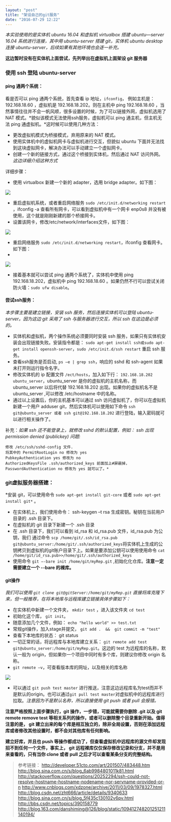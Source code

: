 ```yaml
---
layout: "post"
title: "架设自己的git服务"
date: "2016-07-29 12:22"
---
```



*本实验使用的是实体机 ubuntu 16.04 和虚拟机 virtualbox 搭建 ubuntu—server 16.04 系统进行连接，其中用 ubuntu-server 搭建 git，实体机 ubuntu desktop 连接 ubuntu-server，后续如果有其他环境也会逐一补充。*

**这边暂时没有在实体机上面尝试，先列举出在虚拟机上面架设 git 服务器**

### 使用 ssh 登陆 ubuntu-server

#### ping 通两个系统：

看是否可以 ping 通两个系统，首先查看 ip 地址，`ifconfig`， 例如主机是： 192.168.18.60 ，虚拟机是 192.168.18.202。则在主机中 ping 192.168.18.60 ，当然事情往往并不会一帆风顺，很多设置的时候，为了可以链接外网，虚拟机选用了 NAT 模式。*貌似该模式无法使用ssh服务，虚拟机可以 ping 通主机，但主机无法 ping 通虚拟机。*这时候可以使用几种方法：

- 更改虚拟机模式为桥接模式，弃用原来的 NAT 模式。
- 使用实体机中的虚拟机网卡与虚拟机进行交互，但貌似 ubuntu 下面并无法找到这块虚拟网卡，解决办法可以手动建立一个虚拟网卡。
- 创建一个新的链接方式，通过这个桥接到实体机，然后通过 NAT 访问外网。*这边详细介绍这种方式*

详细步骤：

- 使用 virtualbox 新建一个新的 adapter，选用 bridge adapter。如下图：

![](https://github.com/noparkinghere/noparkinghere.github.io/raw/master/_pic/2016-07-29-git%E6%9C%8D%E5%8A%A1%E5%99%A8%E6%90%AD%E5%BB%BA/DeepinScrot-2011.png)

- 重启虚拟机系统，或者重启网络服务 `sudo /etc/init.d/networking restart` ，ifconfig -a 查看所有网卡，可以看到虚拟机中有一个网卡 enp0s8 并没有被使用，这个就是刚刚新建的那个桥接网卡。
- 设置该网卡，修改/etc/network/interfaces文件，如下图：

![](https://github.com/noparkinghere/noparkinghere.github.io/raw/master/_pic/2016-07-29-git%E6%9C%8D%E5%8A%A1%E5%99%A8%E6%90%AD%E5%BB%BA/DeepinScrot-4326.png)

- 重启网络服务 `sudo /etc/init.d/networking restart`，ifconfig 查看网卡。如下图：
-
![](https://github.com/noparkinghere/noparkinghere.github.io/raw/master/_pic/2016-07-29-git%E6%9C%8D%E5%8A%A1%E5%99%A8%E6%90%AD%E5%BB%BA/DeepinScrot-4534.png)

- 接着基本就可以尝试 ping 通两个系统了，实体机中使用 ping 192.168.18.202，虚拟机中 ping 192.168.18.60 。如果仍然不行可以尝试关闭防火墙：`sudo ufw disable`。


<!-- more -->


#### 尝试ssh服务：

*本步骤主要是建立链接，安装 ssh 服务，然后连接实体机可以登陆 ubuntu-server。因为这边 git 采用了 ssh 与服务器进行交互，所以 ssh 在这边是必须的。*

- 实体机和虚拟机，两个操作系统必须要同时安装 ssh 服务，如果只有实体机安装会出现链接失败。安装指令都是： `sudo apt-get install ssh或sudo apt-get install openssh-server`，`sudo /etc/init.d/ssh restart` 重启 ssh 服务。
- 查看ssh服务是否启动, `ps –e | grep ssh`，响应的 sshd 和 ssh-agent 如果未打开则运行指令名字。
- 修改实体机的 ip 配置文件 `/ect/hosts`，加入如下行： `192.168.18.202 ubuntu_server`，ubuntu_server 是你的虚拟机的主机名称，而 ubuntu_server 以后将代替 192.168.18.202 出现。如果你的虚拟机名不是 ubuntu_server ,可以修改 /etc/hostname 中的名称。
- 通过以上设置后，你的主机基本可以通过 ssh 访问虚拟机了，你可以在虚拟机新建一个用户 adduser git，然后实体机可以使用如下命令 `ssh git@ubuntu_server 或者 ssh git@192.168.18.202` 进行登陆，输入密码就可以进行相关操作了。

补充：*如果 ssh 还不能登录上，就修改 sshd 的默认配置，例如： ssh 出现 permission denied (publickey) 问题:*

```
修改 /etc/ssh/sshd-config 文件.
将其中的 PermitRootLogin no 修改为 yes
PubkeyAuthentication yes 修改为 no
AuthorizedKeysFile .ssh/authorized_keys 前面加上#屏蔽掉，
PasswordAuthentication no 修改为 yes 就可以了。*
```

### git虚拟服务器搭建：

*安装 git，可以使用命令 `sudo apt-get install git-core` 或者 `sudo apt-get install git*` 。

- 在实体机上，我们使用命令： ssh-keygen –t rsa 生成密钥。秘钥在当前用户目录的 .ssh 目录下。
- 在虚拟机的 git 目录下新建一个 .ssh 目录
- 在 .ssh 目录下，我们可以看到 id_rsa 和 id_rsa.pub 文件，id_rsa.pub 为公钥，我们 通过命令 `scp /home/git/.ssh/id_rsa.pub git@ubuntu_server:/home/git/.ssh/authorized_keys`将实体机上生成的公钥拷贝到虚拟机的git账户目录下上。如果是要添加公钥可以使用使用命令 `cat /home/git/id_rsa.pub>>/home/git/.ssh/authorized_keys`
- 使用命令 `git –-bare init /home/git/myRep.git` ,初始化化仓库。**注意一定需要建立一个 --bare 的裸库。**

#### git操作

*我们可以使用 `git clone git@gitServer:/home/git/myRep.git` 直接将库克隆下来，但一般推荐，在将本地库与远程库建立链接具体步骤如下：*

- 在实体机中新建一个文件夹， `mkdir test` ，进入该文件夹 `cd test`
- 初始化这个库， `git init`。
- 随意添加几个文件，例如： `echo "hello world" >> test.txt`
- 常规git操作，加入stage并提交， `git add .  &&  git commit -m "test" `
- 查看下本地库的状态： git status
- 一切正常的话，将远程库与本地库建立关系： `git remote add test git@ubuntu_server:/home/git/myRep.git`。这边的 test 为远程库的名称，默认一般为 origin，但如果你一个项目中同时有多个库，则建议你修改 origin 名称。
- `git remote –v`，可查看版本库的网址，以及相关的库名称

![](https://github.com/noparkinghere/noparkinghere.github.io/raw/master/_pic/2016-07-29-git%E6%9C%8D%E5%8A%A1%E5%99%A8%E6%90%AD%E5%BB%BA/DeepinScrot-1126.png)

- 可以通过 `git push test master` 进行推送，注意这边远程库名为test而并不是默认的origin。也可以通过`git pull test master`对虚拟机中的远程库进行拉取。*注意因为不是默认名称，所以直接使用 git  push 或者 pull 会报错。*

**注意严格按照上面步骤执行，git 操作，一步错，可能就需要你删除 .git 以及 git remote remove test 等相关系列的操作，或者可以删除整个目录重新开始。值得注意的是， git 建立出来的每个库是相互独立的，除非全局设置，否则在添加远程库或者修改其他设置时，都不会对其他库有任何影响。**

**建立好库，并且也 push 等操作都成功了，但查看虚拟机中远程库的源文件却发现招不到任何一个文件，事实上， git 远程裸库仅仅保存修改记录和分支，并不是用来查看的，只有当你 clone 或者 pull 之后才可以查看某条分支的完整结构。**




> 参考链接：
> http://developer.51cto.com/art/201507/483448.htm
> http://blog.sina.com.cn/s/blog_6ab9984801011k81.html
> http://stackoverflow.com/questions/20252294/ssh-could-not-resolve-hostname-hostname-nodename-nor-servname-provided-or-n
> http://www.cnblogs.com/xdzone/archive/2011/03/09/1978327.html
> http://blog.csdn.net/zht666/article/details/9340633
> http://blog.sina.com.cn/s/blog_5f435c130102v6pv.html
> http://bbs.csdn.net/topics/390158779
> http://blog.163.com/danshiming@126/blog/static/109412748201251211140194/
